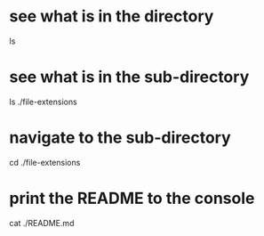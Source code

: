 # see what is in the directory

ls

# see what is in the sub-directory

ls ./file-extensions

# navigate to the sub-directory

cd ./file-extensions

# print the README to the console

cat ./README.md
